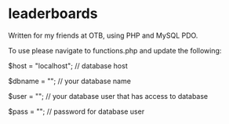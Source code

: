 # leaderboards
Written for my friends at OTB, using PHP and MySQL PDO. 

To use please navigate to functions.php and update the following:

$host = "localhost"; // database host 

$dbname = ""; // your database name

$user = ""; // your database user that has access to database

$pass = ""; // password for database user




